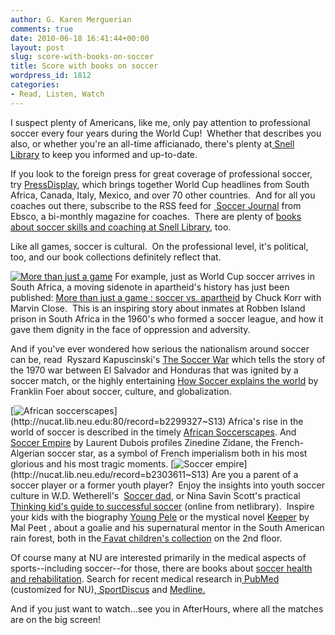 ```yaml
---
author: G. Karen Merguerian
comments: true
date: 2010-06-18 16:41:44+00:00
layout: post
slug: score-with-books-on-soccer
title: Score with books on soccer
wordpress_id: 1812
categories:
- Read, Listen, Watch
---
```


I suspect plenty of Americans, like me, only pay attention to professional soccer every four years during the World Cup!  Whether that describes you also, or whether you're an all-time afficianado, there's plenty at[ Snell Library](http://www.lib.neu.edu) to keep you informed and up-to-date.

If you look to the foreign press for great coverage of professional soccer, try [PressDisplay](http://0-library.pressdisplay.com.ilsprod.lib.neu.edu/), which brings together World Cup headlines from South Africa, Canada, Italy, Mexico, and over 70 other countries.  And for all you coaches out there, subscribe to the RSS feed for [ Soccer Journal](http://0-search.ebscohost.com.ilsprod.lib.neu.edu/direct.asp?db=s3h&jid=%221FLO%22&scope=site) from Ebsco, a bi-monthly magazine for coaches.  There are plenty of [books about soccer skills and coaching at Snell Library](http://nucat.lib.neu.edu/search/X?soccer%20and%20%28skill*%20or%20coach*%29&startLimit=&SORT=R&endLimit=), too.


Like all games, soccer is cultural.  On the professional level, it's political, too, and our book collections definitely reflect that.

[![More than just a game](http://contentcafe2.btol.com/ContentCafe/Jacket.aspx?UserID=iii1neuniv&Password=neuniv&Return=1&type=S&Value=9780312596170%20%28alk.%20paper%29&Options=Y)](http://nucat.lib.neu.edu:80/record=b2302354~S13)
For example, just as World Cup soccer arrives in South Africa, a moving sidenote in apartheid's history has just been published: [More than just a game : soccer vs. apartheid](http://nucat.lib.neu.edu:80/record=b2302354~S13) by Chuck Korr with Marvin Close.  This is an inspiring story about inmates at Robben Island prison in South Africa in the 1960's who formed a soccer league, and how it gave them dignity in the face of oppression and adversity.

And if you've ever wondered how serious the nationalism around soccer can be, read  Ryszard Kapuscinski's [The Soccer War](http://nucat.lib.neu.edu:80/record=b1295543~S13) which tells the story of the 1970 war between El Salvador and Honduras that was ignited by a soccer match, or the highly entertaining [How Soccer explains the world](http://nucat.lib.neu.edu:80/record=b1669917~S13) by Franklin Foer about soccer, culture, and globalization. 

[![African soccerscapes](https://contentcafe2.btol.com/ContentCafe/Jacket.aspx?UserID=iii1neuniv&Password=neuniv&Return=1&type=S&Value=9780896802780%20(pb%20:%20alk.%20paper)&Options=Y)](http://nucat.lib.neu.edu:80/record=b2299327~S13)
Africa's rise in the world of soccer is described in the timely [African Soccerscapes](http://nucat.lib.neu.edu:80/record=b2299327~S13). And [Soccer Empire](http://nucat.lib.neu.edu:80/record=b2303611~S13) by Laurent Dubois profiles Zinedine Zidane, the French-Algerian soccer star, as a symbol of French imperialism both in his most glorious and his most tragic moments.
[![Soccer empire](http://contentcafe2.btol.com/ContentCafe/Jacket.aspx?UserID=iii1neuniv&Password=neuniv&Return=1&type=S&Value=9780520259287%20(cloth%20:%20alk.%20paper)&Options=Y)](http://nucat.lib.neu.edu/record=b2303611~S13)
Are you a parent of a soccer player or a former youth player?  Enjoy the insights into youth soccer culture in W.D. Wetherell's  [Soccer dad](http://nucat.lib.neu.edu:80/record=b2209486~S13), or Nina Savin Scott's practical [Thinking kid's guide to successful soccer](http://nucat.lib.neu.edu:80/record=b2027854~S13) (online from netlibrary).  Inspire your kids with the biography [Young Pele](http://nucat.lib.neu.edu:80/record=b2169563~S15) or the mystical novel [Keeper](http://nucat.lib.neu.edu:80/record=b1886269~S15) by Mal Peet , about a goalie and his supernatural mentor in the South American rain forest, both in the[ Favat children's collection](http://www.lib.neu.edu/about_us/collections/favat_center/) on the 2nd floor.

Of course many at NU are interested primarily in the medical aspects of sports--including soccer--for those, there are books about [soccer health and rehabilitation](http://nucat.lib.neu.edu/search~S13/?searchtype=X&searcharg=soccer+and+%28su%3Amedicine+or+su%3Ahealth%29&searchscope=13&sortdropdown=-&SORT=R&extended=1&SUBMIT=Search&searchlimits=&searchorigarg=Xsoccer+and+%28medicine+or+health%29%26SORT%3DR).  Search for recent medical research in[ PubMed](http://www.ncbi.nlm.nih.gov/pubmed?otool=manoeulib) (customized for NU),[ SportDiscus](http://0-search.ebscohost.com.ilsprod.lib.neu.edu/login.aspx?authtype=ip,uid&profile=ehost&defaultdb=s3h) and [Medline.](http://0-search.ebscohost.com.ilsprod.lib.neu.edu/login.aspx?authtype=ip,uid&profile=med&defaultdb=cmedm)

And if you just want to watch...see you in AfterHours, where all the matches are on the big screen!
